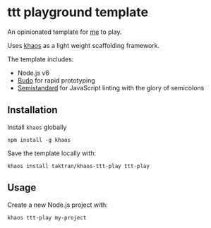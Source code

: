 # ttt playground template

An opinionated template for [me](https://github.com/taktran/) to play.

Uses [khaos](https://github.com/segmentio/khaos) as a light weight scaffolding framework.

The template includes:

* Node.js v6
* [Budo](https://github.com/mattdesl/budo) for rapid prototyping
* [Semistandard](https://github.com/Flet/semistandard) for JavaScript linting with the glory of semicolons

## Installation

Install `khaos` globally

    npm install -g khaos

Save the template locally with:

    khaos install taktran/khaos-ttt-play ttt-play

## Usage

Create a new Node.js project with:

    khaos ttt-play my-project
